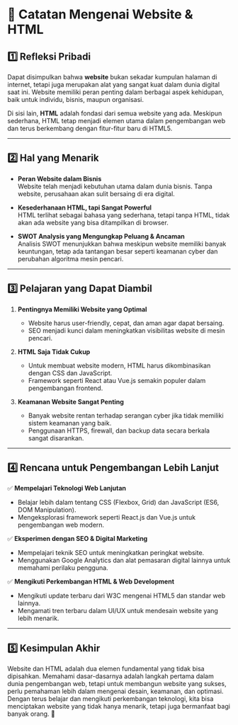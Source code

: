 # 📝 Catatan Mengenai Website & HTML  

## 1️⃣ Refleksi Pribadi  
Dapat disimpulkan bahwa **website** bukan sekadar kumpulan halaman di internet, tetapi juga merupakan alat yang sangat kuat dalam dunia digital saat ini. Website memiliki peran penting dalam berbagai aspek kehidupan, baik untuk individu, bisnis, maupun organisasi.  

Di sisi lain, **HTML** adalah fondasi dari semua website yang ada. Meskipun sederhana, HTML tetap menjadi elemen utama dalam pengembangan web dan terus berkembang dengan fitur-fitur baru di HTML5.  

---

## 2️⃣ Hal yang Menarik  
- **Peran Website dalam Bisnis**  
  Website telah menjadi kebutuhan utama dalam dunia bisnis. Tanpa website, perusahaan akan sulit bersaing di era digital.  

- **Kesederhanaan HTML, tapi Sangat Powerful**  
  HTML terlihat sebagai bahasa yang sederhana, tetapi tanpa HTML, tidak akan ada website yang bisa ditampilkan di browser.  

- **SWOT Analysis yang Mengungkap Peluang & Ancaman**  
  Analisis SWOT menunjukkan bahwa meskipun website memiliki banyak keuntungan, tetap ada tantangan besar seperti keamanan cyber dan perubahan algoritma mesin pencari.  

---

## 3️⃣ Pelajaran yang Dapat Diambil  
1. **Pentingnya Memiliki Website yang Optimal**  
   - Website harus user-friendly, cepat, dan aman agar dapat bersaing.  
   - SEO menjadi kunci dalam meningkatkan visibilitas website di mesin pencari.  

2. **HTML Saja Tidak Cukup**  
   - Untuk membuat website modern, HTML harus dikombinasikan dengan CSS dan JavaScript.  
   - Framework seperti React atau Vue.js semakin populer dalam pengembangan frontend.  

3. **Keamanan Website Sangat Penting**  
   - Banyak website rentan terhadap serangan cyber jika tidak memiliki sistem keamanan yang baik.  
   - Penggunaan HTTPS, firewall, dan backup data secara berkala sangat disarankan.  

---

## 4️⃣ Rencana untuk Pengembangan Lebih Lanjut  
✅ **Mempelajari Teknologi Web Lanjutan**  
- Belajar lebih dalam tentang CSS (Flexbox, Grid) dan JavaScript (ES6, DOM Manipulation).  
- Mengeksplorasi framework seperti React.js dan Vue.js untuk pengembangan web modern.  

✅ **Eksperimen dengan SEO & Digital Marketing**  
- Mempelajari teknik SEO untuk meningkatkan peringkat website.  
- Menggunakan Google Analytics dan alat pemasaran digital lainnya untuk memahami perilaku pengguna.  

✅ **Mengikuti Perkembangan HTML & Web Development**  
- Mengikuti update terbaru dari W3C mengenai HTML5 dan standar web lainnya.  
- Mengamati tren terbaru dalam UI/UX untuk mendesain website yang lebih menarik.  

---

## 5️⃣ Kesimpulan Akhir  
Website dan HTML adalah dua elemen fundamental yang tidak bisa dipisahkan. Memahami dasar-dasarnya adalah langkah pertama dalam dunia pengembangan web, tetapi untuk membangun website yang sukses, perlu pemahaman lebih dalam mengenai desain, keamanan, dan optimasi. Dengan terus belajar dan mengikuti perkembangan teknologi, kita bisa menciptakan website yang tidak hanya menarik, tetapi juga bermanfaat bagi banyak orang. 🚀  

